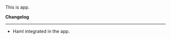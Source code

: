 This is app.

**Changelog**

------------------------------------------------------------------------------------------


* Haml integrated in the app.

